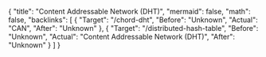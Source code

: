 {
	"title": "Content Addressable Network (DHT)",
	"mermaid": false,
	"math": false,
	"backlinks": [
		{
			"Target": "/chord-dht",
			"Before": "Unknown",
			"Actual": "CAN",
			"After": "Unknown"
		},
		{
			"Target": "/distributed-hash-table",
			"Before": "Unknown",
			"Actual": "Content Addressable Network (DHT)",
			"After": "Unknown"
		}
	]
}

